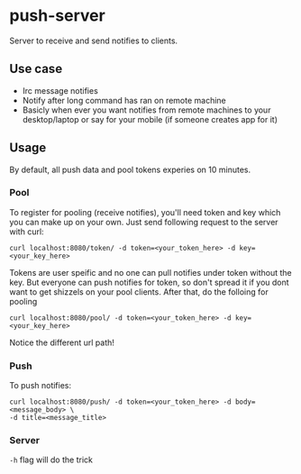 # push-server
Server to receive and send notifies to clients.

## Use case
* Irc message notifies
* Notify after long command has ran on remote machine
* Basicly when ever you want notifies from remote machines to your desktop/laptop
or say for your mobile (if someone creates app for it)

## Usage
By default, all push data and pool tokens experies on 10 minutes.
### Pool
To register for pooling (receive notifies), you'll need token and key which you
can make up on your own. Just send following request to the server with curl:
```
curl localhost:8080/token/ -d token=<your_token_here> -d key=<your_key_here>
```
Tokens are user speific and no one can pull notifies under token without
the key. But everyone can push notifies for token, so don't spread it if you
dont want to get shizzels on your pool clients.
After that, do the folloing for pooling
```
curl localhost:8080/pool/ -d token=<your_token_here> -d key=<your_key_here>
```
Notice the different url path!
### Push
To push notifies:
```
curl localhost:8080/push/ -d token=<your_token_here> -d body=<message_body> \
-d title=<message_title>
```

### Server
`-h` flag will do the trick
